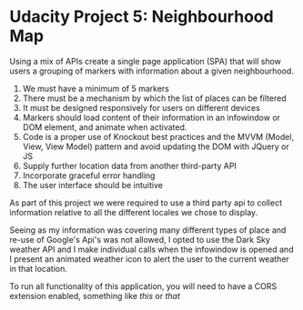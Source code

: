 # Udacity Project 5: Neighbourhood Map

Using a mix of APIs create a single page application (SPA) that will show
users a grouping of markers with information about a given neighbourhood.
1) We must have a minimum of 5 markers
2) There must be a mechanism by which the list of places can be filtered
3) It must be designed responsively for users on different devices
4) Markers should load content of their information in an infowindow or DOM
 element, and animate when activated.
5) Code is a proper use of Knockout best practices and the MVVM (Model, View,
  View Model) pattern and avoid updating the DOM with JQuery or JS
6) Supply further location data from another third-party API
7) Incorporate graceful error handling
8) The user interface should be intuitive

As part of this project we were required to use a third party api to collect
information relative to all the different locales we chose to display.

Seeing as my information was covering many different types of place and re-use
of Google's Api's was not allowed, I opted to use the Dark Sky weather API and
I make individual calls when the infowindow is opened and I present an animated
weather icon to alert the user to the current weather in that location.

To run all functionality of this application, you will need to have a CORS
 extension enabled, something like *this* or *that*
